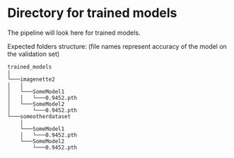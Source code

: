 # Directory for trained models

The pipeline will look here for trained models. 

Expected folders structure: (file names represent accuracy of the model on the validation set)

```
trained_models
│
└───imagenette2
│   │
│   └───SomeModel1
│   │   └───0.9452.pth
│   └───SomeModel2
│       └───0.9452.pth
└───someotherdataset
    │
    └───SomeModel1
    │   └───0.9452.pth
    └───SomeModel2
        └───0.9452.pth
```